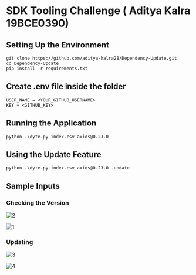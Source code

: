 # SDK Tooling Challenge ( Aditya Kalra 19BCE0390)

## Setting Up the Environment

```
git clone https://github.com/aditya-kalra28/Dependency-Update.git
cd Dependency-Update
pip install -r requirements.txt
```

## Create .env file inside the folder

```
USER_NAME = <YOUR_GITHUB_USERNAME>
KEY = <GITHUB_KEY>
```

## Running the Application

```
python .\dyte.py index.csv axios@0.23.0
```

## Using the Update Feature

```
python .\dyte.py index.csv axios@0.23.0 -update
```

## Sample Inputs

### Checking the Version

![2](https://user-images.githubusercontent.com/58948739/171419778-b88b7e1f-9c6c-4b72-8561-9d4f774ace62.PNG)

![1](https://user-images.githubusercontent.com/58948739/171419703-07b7926d-05f0-499f-a293-3bde556e48dd.PNG)


### Updating 

![3](https://user-images.githubusercontent.com/58948739/171419822-cb5b773b-1643-424b-a155-6f5ea5934753.PNG)

![4](https://user-images.githubusercontent.com/58948739/171419845-28624838-4758-47ef-8e24-a60e9ca923e8.PNG)

